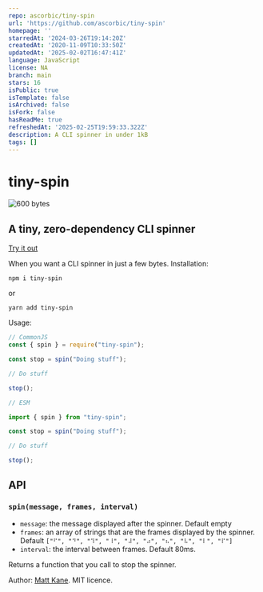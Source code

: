 ```yaml
---
repo: ascorbic/tiny-spin
url: 'https://github.com/ascorbic/tiny-spin'
homepage: ''
starredAt: '2024-03-26T19:14:20Z'
createdAt: '2020-11-09T10:33:50Z'
updatedAt: '2025-02-02T16:47:41Z'
language: JavaScript
license: NA
branch: main
stars: 16
isPublic: true
isTemplate: false
isArchived: false
isFork: false
hasReadMe: true
refreshedAt: '2025-02-25T19:59:33.322Z'
description: A CLI spinner in under 1kB
tags: []
---
```


# tiny-spin

![600 bytes](https://edge.bundlejs.com/?q=tiny-spin&badge)

## A tiny, zero-dependency CLI spinner

[Try it out](https://repl.it/@ascorbic/tiny-spin-demo)

When you want a CLI spinner in just a few bytes. Installation:

```shell
npm i tiny-spin
```

or

```shell
yarn add tiny-spin
```

Usage:

```js
// CommonJS
const { spin } = require("tiny-spin");

const stop = spin("Doing stuff");

// Do stuff

stop();
```

```js
// ESM

import { spin } from "tiny-spin";

const stop = spin("Doing stuff");

// Do stuff

stop();
```

## API

### `spin(message, frames, interval)`

- `message`: the message displayed after the spinner. Default empty
- `frames`: an array of strings that are the frames displayed by the spinner. Default `["⠋", "⠙", "⠹", "⠸", "⠼", "⠴", "⠦", "⠧", "⠇", "⠏"]`
- `interval`: the interval between frames. Default 80ms.

Returns a function that you call to stop the spinner.

Author: [Matt Kane](https://github.com/ascorbic). MIT licence.
